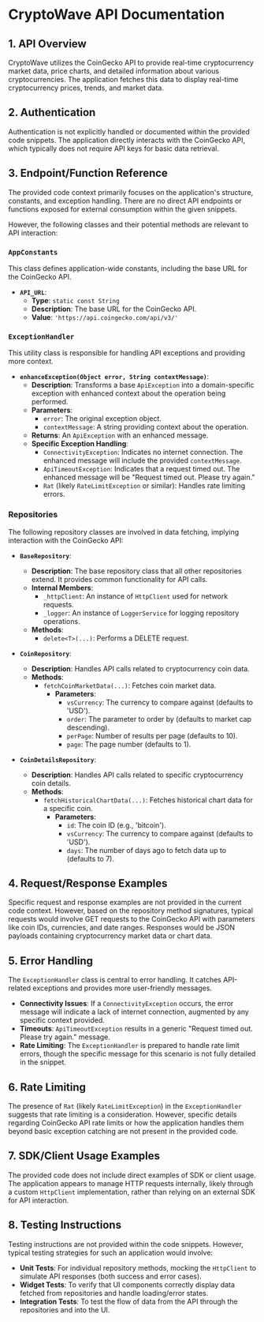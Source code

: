 # CryptoWave API Documentation

## 1. API Overview

CryptoWave utilizes the CoinGecko API to provide real-time cryptocurrency market data, price charts, and detailed information about various cryptocurrencies. The application fetches this data to display real-time cryptocurrency prices, trends, and market data.

## 2. Authentication

Authentication is not explicitly handled or documented within the provided code snippets. The application directly interacts with the CoinGecko API, which typically does not require API keys for basic data retrieval.

## 3. Endpoint/Function Reference

The provided code context primarily focuses on the application's structure, constants, and exception handling. There are no direct API endpoints or functions exposed for external consumption within the given snippets.

However, the following classes and their potential methods are relevant to API interaction:

### `AppConstants`

This class defines application-wide constants, including the base URL for the CoinGecko API.

*   **`API_URL`**:
    *   **Type**: `static const String`
    *   **Description**: The base URL for the CoinGecko API.
    *   **Value**: `'https://api.coingecko.com/api/v3/'`

### `ExceptionHandler`

This utility class is responsible for handling API exceptions and providing more context.

*   **`enhanceException(Object error, String contextMessage)`**:
    *   **Description**: Transforms a base `ApiException` into a domain-specific exception with enhanced context about the operation being performed.
    *   **Parameters**:
        *   `error`: The original exception object.
        *   `contextMessage`: A string providing context about the operation.
    *   **Returns**: An `ApiException` with an enhanced message.
    *   **Specific Exception Handling**:
        *   `ConnectivityException`: Indicates no internet connection. The enhanced message will include the provided `contextMessage`.
        *   `ApiTimeoutException`: Indicates that a request timed out. The enhanced message will be "Request timed out. Please try again."
        *   `Rat` (likely `RateLimitException` or similar): Handles rate limiting errors.

### Repositories

The following repository classes are involved in data fetching, implying interaction with the CoinGecko API:

*   **`BaseRepository`**:
    *   **Description**: The base repository class that all other repositories extend. It provides common functionality for API calls.
    *   **Internal Members**:
        *   `_httpClient`: An instance of `HttpClient` used for network requests.
        *   `_logger`: An instance of `LoggerService` for logging repository operations.
    *   **Methods**:
        *   `delete<T>(...)`: Performs a DELETE request.

*   **`CoinRepository`**:
    *   **Description**: Handles API calls related to cryptocurrency coin data.
    *   **Methods**:
        *   `fetchCoinMarketData(...)`: Fetches coin market data.
            *   **Parameters**:
                *   `vsCurrency`: The currency to compare against (defaults to 'USD').
                *   `order`: The parameter to order by (defaults to market cap descending).
                *   `perPage`: Number of results per page (defaults to 10).
                *   `page`: The page number (defaults to 1).

*   **`CoinDetailsRepository`**:
    *   **Description**: Handles API calls related to specific cryptocurrency coin details.
    *   **Methods**:
        *   `fetchHistoricalChartData(...)`: Fetches historical chart data for a specific coin.
            *   **Parameters**:
                *   `id`: The coin ID (e.g., 'bitcoin').
                *   `vsCurrency`: The currency to compare against (defaults to 'USD').
                *   `days`: The number of days ago to fetch data up to (defaults to 7).

## 4. Request/Response Examples

Specific request and response examples are not provided in the current code context. However, based on the repository method signatures, typical requests would involve GET requests to the CoinGecko API with parameters like coin IDs, currencies, and date ranges. Responses would be JSON payloads containing cryptocurrency market data or chart data.

## 5. Error Handling

The `ExceptionHandler` class is central to error handling. It catches API-related exceptions and provides more user-friendly messages.

*   **Connectivity Issues**: If a `ConnectivityException` occurs, the error message will indicate a lack of internet connection, augmented by any specific context provided.
*   **Timeouts**: `ApiTimeoutException` results in a generic "Request timed out. Please try again." message.
*   **Rate Limiting**: The `ExceptionHandler` is prepared to handle rate limit errors, though the specific message for this scenario is not fully detailed in the snippet.

## 6. Rate Limiting

The presence of `Rat` (likely `RateLimitException`) in the `ExceptionHandler` suggests that rate limiting is a consideration. However, specific details regarding CoinGecko API rate limits or how the application handles them beyond basic exception catching are not present in the provided code.

## 7. SDK/Client Usage Examples

The provided code does not include direct examples of SDK or client usage. The application appears to manage HTTP requests internally, likely through a custom `HttpClient` implementation, rather than relying on an external SDK for API interaction.

## 8. Testing Instructions

Testing instructions are not provided within the code snippets. However, typical testing strategies for such an application would involve:

*   **Unit Tests**: For individual repository methods, mocking the `HttpClient` to simulate API responses (both success and error cases).
*   **Widget Tests**: To verify that UI components correctly display data fetched from repositories and handle loading/error states.
*   **Integration Tests**: To test the flow of data from the API through the repositories and into the UI.